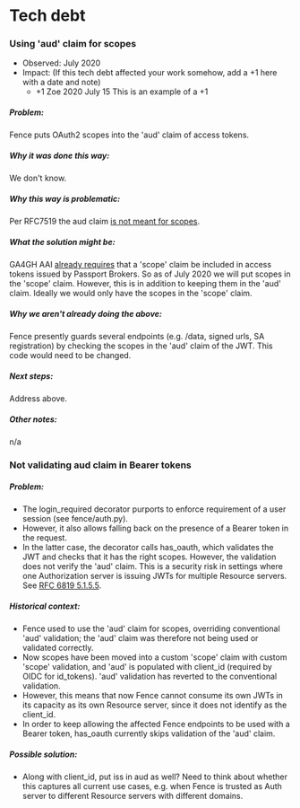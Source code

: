 #  Tech debt

### Using 'aud' claim for scopes
- Observed: July 2020
- Impact: (If this tech debt affected your work somehow, add a +1 here with a date and note)
  - +1 Zoe 2020 July 15 This is an example of a +1
##### Problem:
Fence puts OAuth2 scopes into the 'aud' claim of access tokens.
##### Why it was done this way:
We don't know.
##### Why this way is problematic:
Per RFC7519 the aud claim [is not meant for scopes](https://tools.ietf.org/html/rfc7519#section-4.1.3).
##### What the solution might be:
GA4GH AAI [already requires](https://github.com/ga4gh/data-security/blob/master/AAI/AAIConnectProfile.md#access_token-issued-by-broker) that a 'scope' claim be included in access tokens issued by Passport Brokers. So as of July 2020 we will put scopes in the 'scope' claim. However, this is in addition to keeping them in the 'aud' claim. Ideally we would only have the scopes in the 'scope' claim.
##### Why we aren't already doing the above:
Fence presently guards several endpoints (e.g. /data, signed urls, SA registration) by checking the scopes in the 'aud' claim of the JWT. This code would need to be changed.
##### Next steps:
Address above.
##### Other notes:
n/a


### Not validating aud claim in Bearer tokens
##### Problem:
- The login_required decorator purports to enforce requirement of a user session (see fence/auth.py).
- However, it also allows falling back on the presence of a Bearer token in the request.
- In the latter case, the decorator calls has_oauth, which validates the JWT and checks that it has the right scopes. However, the validation does not verify the 'aud' claim. This is a security risk in settings where one Authorization server is issuing JWTs for multiple Resource servers. See [RFC 6819 5.1.5.5](https://tools.ietf.org/html/rfc6819#section-5.1.5.5).
##### Historical context:
- Fence used to use the 'aud' claim for scopes, overriding conventional 'aud' validation; the 'aud' claim was therefore not being used or validated correctly.
- Now scopes have been moved into a custom 'scope' claim with custom 'scope' validation, and 'aud' is populated with client_id (required by OIDC for id_tokens). 'aud' validation has reverted to the conventional validation.
- However, this means that now Fence cannot consume its own JWTs in its capacity as its own Resource server, since it does not identify as the client_id.
- In order to keep allowing the affected Fence endpoints to be used with a Bearer token, has_oauth currently skips validation of the 'aud' claim.
##### Possible solution:
- Along with client_id, put iss in aud as well? Need to think about whether this captures all current use cases, e.g. when Fence is trusted as Auth server to different Resource servers with different domains.

